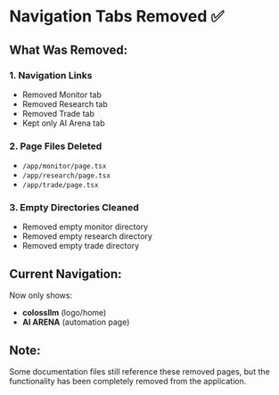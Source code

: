 # Navigation Tabs Removed ✅

## What Was Removed:

### 1. **Navigation Links**
- Removed Monitor tab
- Removed Research tab  
- Removed Trade tab
- Kept only AI Arena tab

### 2. **Page Files Deleted**
- `/app/monitor/page.tsx`
- `/app/research/page.tsx`
- `/app/trade/page.tsx`

### 3. **Empty Directories Cleaned**
- Removed empty monitor directory
- Removed empty research directory
- Removed empty trade directory

## Current Navigation:
Now only shows:
- **colossllm** (logo/home)
- **AI ARENA** (automation page)

## Note:
Some documentation files still reference these removed pages, but the functionality has been completely removed from the application.

